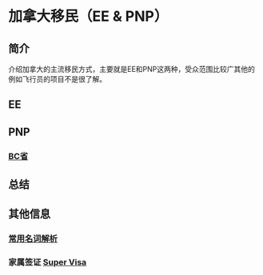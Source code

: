 # 加拿大移民（EE & PNP）

## 简介

介绍加拿大的主流移民方式，主要就是EE和PNP这两种，受众范围比较广其他的例如飞行员的项目不是很了解。

## EE

## PNP

  ### [BC省](https://github.com/EthanRao/Canda-Immigration/tree/master/PNP/BC-PNP)

## 总结

## 其他信息

  ### [常用名词解析](https://github.com/EthanRao/Canda-Immigration/tree/master/%E5%B8%B8%E8%A7%81%E5%90%8D%E8%AF%8D)

  ### 家属签证 [Super Visa](https://github.com/EthanRao/Canda-Immigration/tree/master/Super%20Visa)
